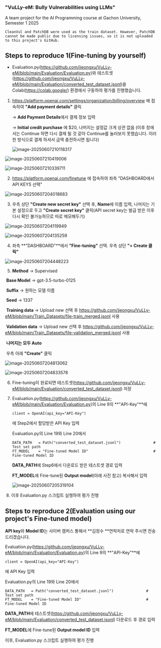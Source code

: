 ### "VuLLy-eM: Bully Vulnerabilities using LLMs"

A team project for the AI Programming course at Gachon University, Semester 1 2025



```
CleanVul and PatchDB were used as the train dataset. However, PatchDB cannot be made public due to licensing issues, so it is not uploaded to this project's GitHub.
```



## Steps to reproduce 1(Fine-tuning by yourself)

- Evaluation.py(https://github.com/jjeongxu/VuLLy-eM/blob/main/Evaluation/Evaluation.py)와 테스트셋(https://github.com/jjeongxu/VuLLy-eM/blob/main/Evaluation/converted_test_dataset.jsonl)을 Colab(https://colab.google/) 환경에서 구동하여 평가를 진행했습니다.



1. https://platform.openai.com/settings/organization/billing/overview 에 접속하여 **"Add payment details"** 클릭

   -> **Add Payment Details**에서 결제 정보 입력

   -> **Initial credit purchase** 에 $20, 나머지는 설정값 크게 상관 없음 (이후 창에서는 Continue 하면 다시 결제 될 것 같아 Continue를 눌러보지 못했습니다. 이러한 방식으로 결제 하셔서 금액 충전하시면 됩니다)

   ![image-20250607210118317](https://github.com/user-attachments/assets/3d982f39-e41f-4040-90f3-09b8630c9167)


![image-20250607210419006](https://github.com/user-attachments/assets/22ad5470-21a4-47eb-a1be-31b0b4ad9521)


![image-20250607210339711](https://github.com/user-attachments/assets/012bfb47-2505-46b6-853a-7fbc52adb13f)


2. https://platform.openai.com/finetune 에 접속하여 좌측 "DASHBOARD에서 API KEYS 선택"

![image-20250607204018683](https://github.com/user-attachments/assets/1288eb24-6b35-4768-8606-c96c7e7525c5)


3. 우측 상단 **"Create new secret key"** 선택 후,  **Name**에 이름 입력, 나머지는 기본 설정으로 두고 **"Create secret key"** 클릭(API secret key는 발급 받은 이후 다시 확인 불가능하므로 따로 메모해두기)

![image-20250607204119949](https://github.com/user-attachments/assets/0968fe73-5cb5-447f-9768-15b29ec16212)


![image-20250607204135259](https://github.com/user-attachments/assets/291dd590-91fc-4cdf-aba9-c1749272c135)


4. 좌측 **"DASHBOARD"**에서 **"Fine-tuning"** 선택. 우측 상단 **"+ Create 클릭"**

![image-20250607204448223](https://github.com/user-attachments/assets/7ecdab13-4cef-4639-b356-b8874b2a3f93)




5. **Method** -> Supervised

​	**Base Model** -> gpt-3.5-turbo-0125

​	**Suffix** -> 원하는 모델 이름

​	**Seed** -> 1337

​	**Training data** -> Upload new 선택 후 https://github.com/jjeongxu/VuLLy-eM/blob/main/Train_Datasets/file-train_merged.jsonl 사용

​	**Validation data** -> Upload new 선택 후 https://github.com/jjeongxu/VuLLy-eM/blob/main/Train_Datasets/file-validation_merged.jsonl 사용

​	**나머지는 모두 Auto**

​	우측 아래 **"Create"** 클릭

![image-20250607204813062](https://github.com/user-attachments/assets/1c7a885d-149a-42f5-899a-4ea0d22489bb)


![image-20250607204833578](https://github.com/user-attachments/assets/3df4d9b6-d49c-4b8c-89e5-363286163355)


6. Fine-tuning이 완료되면 테스트셋(https://github.com/jjeongxu/VuLLy-eM/blob/main/Evaluation/converted_test_dataset.jsonl) 저장

7. Evaluation.py(https://github.com/jjeongxu/VuLLy-eM/blob/main/Evaluation/Evaluation.py)의  Line 9의 **"API-Key"**에 

   ```
   client = OpenAI(api_key="API-Key")
   ```

   에 Step2에서 할당받은 API Key 입력

   

   Evaluation.py의 Line 19와 Line 20에서

   ```
   DATA_PATH   = Path("converted_test_dataset.jsonl")               # Test set path
   FT_MODEL    = "Fine-tuned Model ID"                              # Fine-tuned Model ID
   ```

   **DATA_PATH**에 Step6에서 다운로드 받은 테스트셋 경로 입력

   **FT_MODEL**에 Fine-tune된 **Output model**(아래 사진 참고) 복사해서 입력

   

   ![image-20250607205319104](https://github.com/user-attachments/assets/bd9876da-0961-4182-9818-724fd584a920)


​	8. 이후 Evaluation.py 스크립트 실행하여 평가 진행



## Steps to reproduce 2(Evaluation using our project's Fine-tuned model)

**API key**와 **Model ID**는 사이버 캠퍼스 통해서 **김정수 **연락처로 연락 주시면 전송 드리겠습니다.



Evaluation.py(https://github.com/jjeongxu/VuLLy-eM/blob/main/Evaluation/Evaluation.py)의  Line 9의 **"API-Key"**에 

```
client = OpenAI(api_key="API-Key")
```

에 API Key 입력



Evaluation.py의 Line 19와 Line 20에서

```
DATA_PATH   = Path("converted_test_dataset.jsonl")               # Test set path
FT_MODEL    = "Fine-tuned Model ID"                              # Fine-tuned Model ID
```

**DATA_PATH**에 테스트셋(https://github.com/jjeongxu/VuLLy-eM/blob/main/Evaluation/converted_test_dataset.jsonl) 다운로드 후 경로 입력

**FT_MODEL**에 Fine-tune된 **Output model ID** 입력



이후, Evaluation.py 스크립트 실행하여 평가 진행
